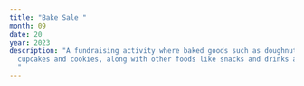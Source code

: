 ```yaml
---
title: "Bake Sale "
month: 09
date: 20
year: 2023
description: "A fundraising activity where baked goods such as doughnuts,
  cupcakes and cookies, along with other foods like snacks and drinks are sold.
  "
---
```

